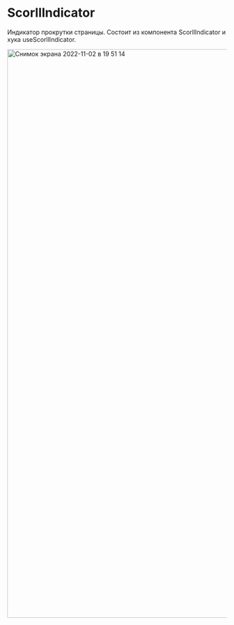 # ScorllIndicator

Индикатор прокрутки страницы.
Состоит из компонента ScorllIndicator и хука useScorllIndicator.

<img width="1307" alt="Снимок экрана 2022-11-02 в 19 51 14" src="https://user-images.githubusercontent.com/49967730/199551622-c8513578-16f0-44a1-9e49-39628ec30970.png">
